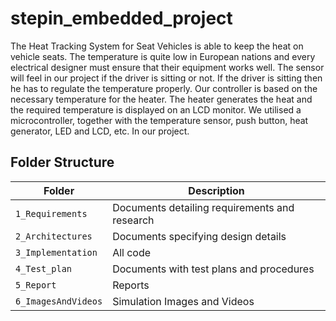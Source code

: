 # stepin_embedded_project
The Heat Tracking System for Seat Vehicles is able to keep the heat on vehicle seats. The temperature is quite low in European nations and every electrical designer must ensure that their equipment works well. The sensor will feel in our project if the driver is sitting or not. If the driver is sitting then he has to regulate the temperature properly. Our controller is based on the necessary temperature for the heater. The heater generates the heat and the required temperature is displayed on an LCD monitor. We utilised a microcontroller, together with the temperature sensor, push button, heat generator, LED and LCD, etc. In our project.

## Folder Structure
|Folder             | Description |
|-------------------| -----------------------------------------|
| `1_Requirements`   | Documents detailing requirements and research|
| `2_Architectures`         | Documents specifying design details|
| `3_Implementation` | All code |
| `4_Test_plan`      | Documents with test plans and procedures|
| `5_Report`      | Reports|
| `6_ImagesAndVideos`      | Simulation Images and Videos|
